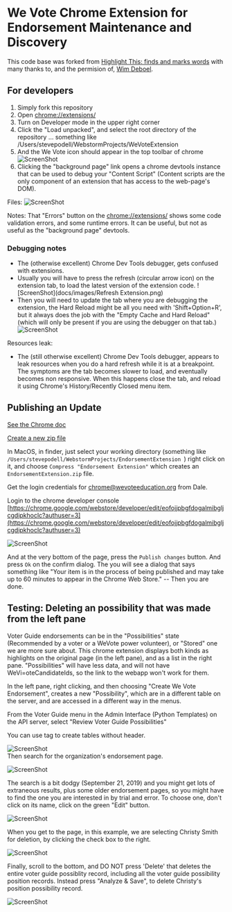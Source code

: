 # We Vote Chrome Extension for Endorsement Maintenance and Discovery

This code base was forked from [Highlight This: finds and marks words](https://chrome.google.com/webstore/detail/highlight-this-finds-and/fgmbnmjmbjenlhbefngfibmjkpbcljaj?hl=en)
with many thanks to, and the permision of, [Wim Deboel](http://deboel.eu/).

## For developers

1. Simply fork this repository
2. Open [chrome://extensions/](chrome://extensions/) 
3. Turn on Developer mode in the upper right corner
4. Click the "Load unpacked", and select the root directory of the repository ... something like /Users/stevepodell/WebstormProjects/WeVoteExtension
5. And the We Vote icon should appear in the top toolbar of chrome
  ![ScreenShot](docs/images/ChromeExtensions.png)
6. Clicking the "background page" link opens a chrome devtools instance that can be used to 
debug your "Content Script" (Content scripts are the only component of an extension that has access to the web-page's DOM).


Files:
![ScreenShot](docs/images/fileArchitectureDrawing.pngfileArchitectureDrawing.pngfileArchitectureDrawing.png)

Notes: 
That "Errors" button on the [chrome://extensions/](chrome://extensions/) shows some code validation errors, and some
runtime errors.  It can be useful, but not as useful as the "background page" devtools.



<!-- https://docs.google.com/drawings/d/1C32qtyMrsqAZXxN7TEG3lryZXn56owVHnZhwxoAAOLo/edit?usp=sharing -->

### Debugging notes
* The (otherwise excellent) Chrome Dev Tools debugger, gets confused with extensions.  
* Usually you will have to press the refresh (circular arrow icon) on the extension tab, to load the
latest version of the extension code.
![ScreenShot](docs/images/Refresh Extension.png)
* Then you will need to update the tab where you are debugging the extension, the Hard Reload might be all you
need with 'Shift+Option+R', but it always does the job with the "Empty Cache and Hard Reload"
(which will only be present if you are using the debugger on that tab.) 
![ScreenShot](docs/images/HardReload.png)

Resources leak:
* The (still otherwise excellent) Chrome Dev Tools debugger, appears to leak resources when you do a hard refresh
while it is at a breakpoint.  The symptoms are the tab becomes slower to load, and eventually becomes non
responsive.  When this happens close the tab, and reload it using Chrome's History/Recently Closed
menu item.

## Publishing an Update

[See the Chrome doc](https://developer.chrome.com/webstore/publish)

[Create a new zip file](https://developer.chrome.com/apps/hosting)

In MacOS, in finder, just select your working directory (something like `/Users/stevepodell/WebstormProjects/EndorsementExtension
`) right click on it, and choose `Compress "Endorsement Extension"` which creates an `EndorsementExtension.zip` file.

Get the login credentials for chrome@wevoteeducation.org from Dale.

Login to the chrome developer console [https://chrome.google.com/webstore/developer/edit/eofojjpbgfdogalmibgljcgdipkhoclc?authuser=3](https://chrome.google.com/webstore/developer/edit/eofojjpbgfdogalmibgljcgdipkhoclc?authuser=3)


![ScreenShot](docs/images/ChromeWebStoreUpload.png)

And at the very bottom of the page, press the `Publish changes` button.  And press `Ok` on the confirm dialog.  The you
will see a dialog that says something like "Your item is in the process of being published and may take up to 60 minutes to appear in the Chrome Web Store." -- Then you are done.


## Testing: Deleting an possibility that was made from the left pane
Voter Guide endorsements can be in the "Possibilities" state (Recommended by a voter or a WeVote power volunteer), or "Stored"
one we are more sure about.  This chrome extension displays both kinds as highlights on the original page (in the left pane), 
and as a list in the right pane. "Possibilities" will have less data, and will not have WeVi=oteCandidateIds, so the link to
the webapp won't work for them.

In the left pane, right clicking, and then choosing "Create We Vote Endorsement", creates a new "Possibility", which
are in a different table on the server, and are accessed in a different way in the menus.

From the Voter Guide menu in the Admin Interface (Python Templates) on the API server, select "Review Voter Guide 
Possibilities"


You can use <table> tag to create tables without header.

![ScreenShot](docs/images/PythonVoterGuideReview.png)   
Then search for the organization's endorsement page.  


![ScreenShot](docs/images/PythonVoterGuidePossibilities.png)   

The search is a bit dodgy (September 21, 2019) and you might get lots
of extraneous results, plus some older endorsement pages, so  you might have to find the one you are interested in by
trial and error.  To choose one, don't click on its name, click on the green "Edit" button. 

![ScreenShot](docs/images/PythonEditVoterGuidePossibilitesList.png)   

When you get to the page, in this example, we are selecting Christy Smith for deletion, by 
clicking the check box to the right.

![ScreenShot](docs/images/SelectChristySmithForDeletion.png)

Finally, scroll to the bottom, and DO NOT press 'Delete' that deletes the entire voter guide possiblity record,
 including all the voter guide possibility position records.  Instead press "Analyze & Save",
 to delete Christy's position possibility record.
  
![ScreenShot](docs/images/AnalyzeAndSave.png) 

